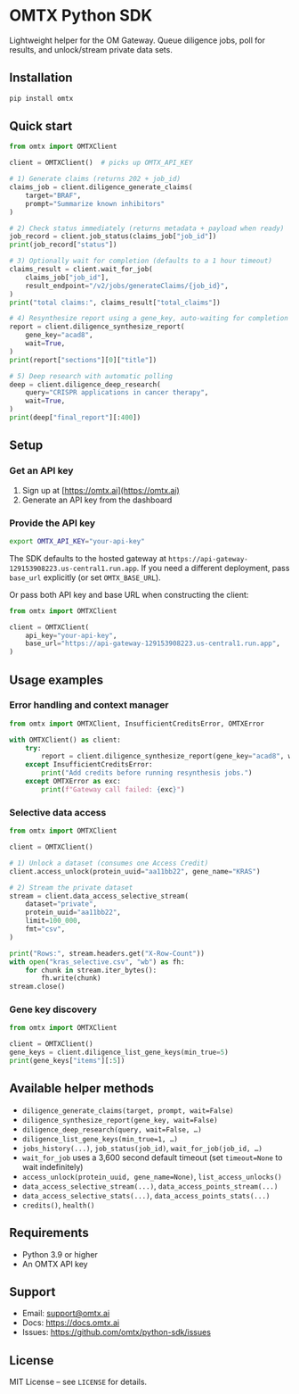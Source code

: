 # OMTX Python SDK

Lightweight helper for the OM Gateway. Queue diligence jobs, poll for results, and unlock/stream private data sets.

## Installation

```bash
pip install omtx
```

## Quick start

```python
from omtx import OMTXClient

client = OMTXClient()  # picks up OMTX_API_KEY

# 1) Generate claims (returns 202 + job_id)
claims_job = client.diligence_generate_claims(
    target="BRAF",
    prompt="Summarize known inhibitors"
)

# 2) Check status immediately (returns metadata + payload when ready)
job_record = client.job_status(claims_job["job_id"])
print(job_record["status"])

# 3) Optionally wait for completion (defaults to a 1 hour timeout)
claims_result = client.wait_for_job(
    claims_job["job_id"],
    result_endpoint="/v2/jobs/generateClaims/{job_id}",
)
print("total claims:", claims_result["total_claims"])

# 4) Resynthesize report using a gene_key, auto-waiting for completion
report = client.diligence_synthesize_report(
    gene_key="acad8",
    wait=True,
)
print(report["sections"][0]["title"])

# 5) Deep research with automatic polling
deep = client.diligence_deep_research(
    query="CRISPR applications in cancer therapy",
    wait=True,
)
print(deep["final_report"][:400])
```

## Setup

### Get an API key

1. Sign up at [https://omtx.ai](https://omtx.ai)
2. Generate an API key from the dashboard

### Provide the API key

```bash
export OMTX_API_KEY="your-api-key"
```

The SDK defaults to the hosted gateway at `https://api-gateway-129153908223.us-central1.run.app`. If you need a different deployment, pass `base_url` explicitly (or set `OMTX_BASE_URL`).

Or pass both API key and base URL when constructing the client:

```python
from omtx import OMTXClient

client = OMTXClient(
    api_key="your-api-key",
    base_url="https://api-gateway-129153908223.us-central1.run.app",
)
```

## Usage examples

### Error handling and context manager

```python
from omtx import OMTXClient, InsufficientCreditsError, OMTXError

with OMTXClient() as client:
    try:
        report = client.diligence_synthesize_report(gene_key="acad8", wait=True)
    except InsufficientCreditsError:
        print("Add credits before running resynthesis jobs.")
    except OMTXError as exc:
        print(f"Gateway call failed: {exc}")
```

### Selective data access

```python
from omtx import OMTXClient

client = OMTXClient()

# 1) Unlock a dataset (consumes one Access Credit)
client.access_unlock(protein_uuid="aa11bb22", gene_name="KRAS")

# 2) Stream the private dataset
stream = client.data_access_selective_stream(
    dataset="private",
    protein_uuid="aa11bb22",
    limit=100_000,
    fmt="csv",
)

print("Rows:", stream.headers.get("X-Row-Count"))
with open("kras_selective.csv", "wb") as fh:
    for chunk in stream.iter_bytes():
        fh.write(chunk)
stream.close()
```

### Gene key discovery

```python
from omtx import OMTXClient

client = OMTXClient()
gene_keys = client.diligence_list_gene_keys(min_true=5)
print(gene_keys["items"][:5])
```

## Available helper methods

- `diligence_generate_claims(target, prompt, wait=False)`
- `diligence_synthesize_report(gene_key, wait=False)`
- `diligence_deep_research(query, wait=False, …)`
- `diligence_list_gene_keys(min_true=1, …)`
- `jobs_history(...)`, `job_status(job_id)`, `wait_for_job(job_id, …)`
- `wait_for_job` uses a 3,600 second default timeout (set `timeout=None` to wait indefinitely)
- `access_unlock(protein_uuid, gene_name=None)`, `list_access_unlocks()`
- `data_access_selective_stream(...)`, `data_access_points_stream(...)`
- `data_access_selective_stats(...)`, `data_access_points_stats(...)`
- `credits()`, `health()`

## Requirements

- Python 3.9 or higher
- An OMTX API key

## Support

- Email: support@omtx.ai
- Docs: https://docs.omtx.ai
- Issues: https://github.com/omtx/python-sdk/issues

## License

MIT License – see `LICENSE` for details.
